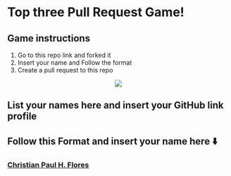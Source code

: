 # Top three Pull Request Game!

## Game instructions
1. Go to this repo link and forked it
2. Insert your name and Follow the format
3. Create a pull request to this repo

<p align="center">
<img src="https://user-images.githubusercontent.com/63575947/148519439-852c7f87-7b00-4405-8ba5-3cdccc0de296.gif">
  </p>

## List your names here and insert your GitHub link profile

## Follow this Format and insert your name here ⬇️

### [Christian Paul H. Flores](https://github.com/GinoongFlores)




